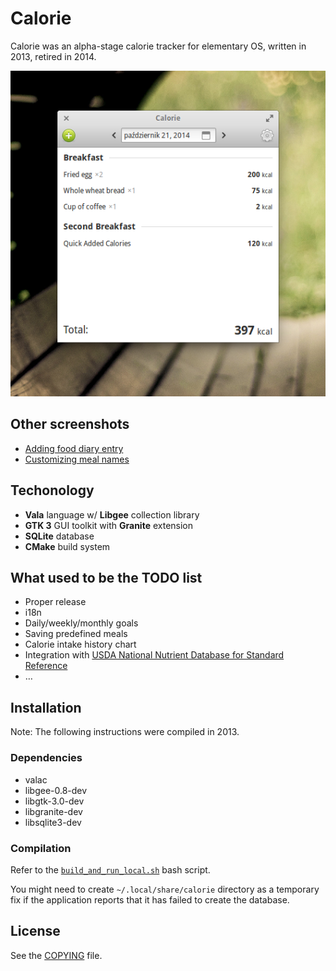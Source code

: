 # Calorie

Calorie was an alpha-stage calorie tracker for elementary OS, written in 2013,
retired in 2014.

<p align="center">
  <img src="media/screenshots/main-view.png">
</p>

## Other screenshots

- [Adding food diary entry](https://raw.githubusercontent.com/fauu/Calorie/master/media/screenshots/adding-entry.png)
- [Customizing meal names](https://raw.githubusercontent.com/fauu/Calorie/master/media/screenshots/customizing-meal-names.png)

## Techonology

- **Vala** language w/ **Libgee** collection library
- **GTK 3** GUI toolkit with **Granite** extension
- **SQLite** database
- **CMake** build system


## What used to be the TODO list

- Proper release
- i18n
- Daily/weekly/monthly goals
- Saving predefined meals
- Calorie intake history chart
- Integration with [USDA National Nutrient Database for Standard Reference](http://www.ars.usda.gov/Services/docs.htm?docid=8964)
- …

## Installation

Note: The following instructions were compiled in 2013.

### Dependencies

- valac
- libgee-0.8-dev
- libgtk-3.0-dev
- libgranite-dev
- libsqlite3-dev

### Compilation

Refer to the
[`build_and_run_local.sh`](https://github.com/fauu/Calorie/blob/master/build_and_run_local.sh)
bash script.

You might need to create `~/.local/share/calorie` directory as a temporary fix
if the application reports that it has failed to create the database.

## License

See the [COPYING](https://github.com/fauu/Calorie/blob/master/COPYING) file.
